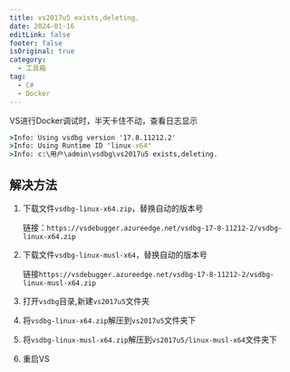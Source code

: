 ```yaml
---
title: vs2017u5 exists,deleting.
date: 2024-01-16
editLink: false
footer: false
isOriginal: true
category:
  - 工具箱
tag:
  - C#
  - Docker
---
```


VS进行Docker调试时，半天卡住不动，查看日志显示

```cmd
>Info: Using vsdbg version '17.8.11212.2'
>Info: Using Runtime ID 'linux-x64'
>Info: c:\用户\admin\vsdbg\vs2017u5 exists,deleting.
```

## 解决方法

1. 下载文件`vsdbg-linux-x64.zip`，替换自动的版本号

    链接：`https://vsdebugger.azureedge.net/vsdbg-17-8-11212-2/vsdbg-linux-x64.zip`

2. 下载文件`vsdbg-linux-musl-x64`，替换自动的版本号

    链接`https://vsdebugger.azureedge.net/vsdbg-17-8-11212-2/vsdbg-linux-musl-x64.zip`

3. 打开`vsdbg`目录,新建`vs2017u5`文件夹

4. 将`vsdbg-linux-x64.zip`解压到`vs2017u5`文件夹下

5. 将`vsdbg-linux-musl-x64.zip`解压到`vs2017u5/linux-musl-x64`文件夹下

6. 重启VS
